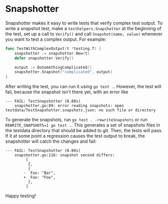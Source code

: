 # Snapshotter

Snapshotter makes it easy to write tests that verify complex test output. To
write a snapshot test, make a `testhelpers.Snapshotter` at the beginning of
the test, set up a call to `Verify()` and call `Snapshot(name, value)`
whenever you want to test a complex output. For example:
```go
func TestWithComplexOutput(t *testing.T) {
    snapshotter := snapshotter.New(t)
    defer snapshotter.Verify()

    output := DoSomethingComplicated()
    snapshotter.Snapshot("complicated", output)
}
```
After writing the test, you can run it using `go test .`. However, the test
will fail, because the snapshot isn't there yet, with an error like
```
--- FAIL: TestSnapshotter (0.00s)
    snapshotter.go:89: error reading snapshots: open testdata/TestSnapshotter.snapshots.json: no such file or directory
```
To generate the snapshots, run `go test . -rewriteSnapshots` 
or run `REWRITE_SNAPSHOTS=1 go test .`. This generates
a set of snapshots files in the testdata directory that should be added to git.
Then, the tests will pass. If it at some point a regression causes the test
output to break, the snapshotter will catch the changes and fail:
```
--- FAIL: TestSnapshotter (0.00s)
    snapshotter.go:116: snapshot second differs:
         [
          2,
          {
        -  Foo: "Bar",
        +  Foo: "Foo",
          },
         ]
```
Happy testing!


